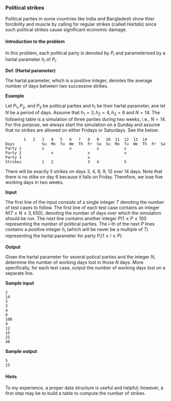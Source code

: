 ### Political strikes

Political parties in some countries like India and Bangladesh show thier forcibility and muscle by calling for regular strikes (called _Hartals_) since such political strikes cause significant economic damage. 



#### Introduction to the problem

In this problem, each political party is denoted by $P_i$ and parameterised by a hartal parameter $h_i$ of $P_i$. 

__Def. (Hartal parameter)__

The hartal parameter, which is a positive integer, denotes the average number of days between two successive strikes.

__Example__

 Let $P_1,P_2$, and $P_3$ be political parties and $h_i$ be their hartal parameter, ane let $N$ be a period of days. Assume that $h_1=3,h_2=4,h_3=8$ and $N=14$. The following table is a simulation of three parties during two weeks, i.e., $N=14$. For this purpose, we always start the simulation on a Sunday and assume that no strikes are allowed on either Fridays or Saturdays. See the below:

```
		1   2   3   4   5   6   7   8   9   10  11  12  13  14     
Days            Su  Mo  Tu  We  Th  Fr  Sa  Su  Mo  Tu  We  Th  Fr  Sa
Party 1         x           x           x           x
Party 2             x               x               x 
Party 3                             x
Strikes         1   2               3   4           5
```

There will be exactly 5 strikes on days 3, 4, 8, 9, 12 over 14 days. Note that there is no stike on day 6 because it falls on Friday. Therefore, we lose five working days in two weeks.



__Input__

The first line of the input consists of a single integer $T$ denoting the number of test cases to follow. The first line of each test case contains an integer $N (7\leq N\leq 3,650)$, denoting the number of days over which the simulation should be run. The next line contains another integer $P(1\leq P\leq 100$ representing the number of political parties. The $i$-th of the next $P$ lines contains a positive integer $h_i$ (which will be never be a multiple of 7) representing the hartal parameter for party $P_i(1\leq i\leq P)$.  

__Output__

Given the hartal parameter for several potical parties and the integer $N$, determine the number of working days lost in those $N$ days. More specifically, for each test case, output the number of working days lost on a separate line.

__Sample input__

```
2
14
3
3
4
8
100
4
12
15
25
40
```

__Sample output__

```
5
15
```



#### Hints

To my experience, a proper data structure is useful and helpful; however, a first step may be to build a table to compute the number of strikes.









   
